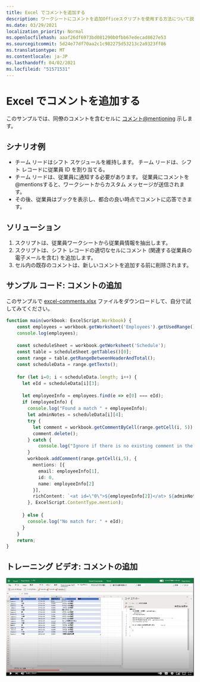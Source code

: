 ```yaml
---
title: Excel でコメントを追加する
description: ワークシートにコメントを追加Officeスクリプトを使用する方法について説明します。
ms.date: 03/29/2021
localization_priority: Normal
ms.openlocfilehash: aaaf26df6973bd081290b0fbb67edecad8627e53
ms.sourcegitcommit: 5d24e77df70aa2c1c982275d53213c2a9323ff86
ms.translationtype: MT
ms.contentlocale: ja-JP
ms.lasthandoff: 04/02/2021
ms.locfileid: "51571531"
---
```

# <a name="add-comments-in-excel"></a>Excel でコメントを追加する

このサンプルでは、同僚のコメントを含むセルに [コメント@mentioning](https://support.microsoft.com/office/90701709-5dc1-41c7-aa48-b01d4a46e8c7) 示します。

## <a name="example-scenario"></a>シナリオ例

* チーム リードはシフト スケジュールを維持します。 チーム リードは、シフト レコードに従業員 ID を割り当てる。
* チーム リードは、従業員に通知する必要があります。 従業員にコメントを@mentionsすると、ワークシートからカスタム メッセージが送信されます。
* その後、従業員はブックを表示し、都合の良い時点でコメントに応答できます。

## <a name="solution"></a>ソリューション

1. スクリプトは、従業員ワークシートから従業員情報を抽出します。
1. スクリプトは、シフト レコードの適切なセルにコメント (関連する従業員の電子メールを含む) を追加します。
1. セル内の既存のコメントは、新しいコメントを追加する前に削除されます。

## <a name="sample-code-add-comments"></a>サンプル コード: コメントの追加

このサンプルで <a href="excel-comments.xlsx">excel-comments.xlsx</a> ファイルをダウンロードして、自分で試してみてください。

```TypeScript
function main(workbook: ExcelScript.Workbook) {
    const employees = workbook.getWorksheet('Employees').getUsedRange().getTexts();
    console.log(employees); 

    const scheduleSheet = workbook.getWorksheet('Schedule');
    const table = scheduleSheet.getTables()[0];
    const range = table.getRangeBetweenHeaderAndTotal();
    const scheduleData = range.getTexts();

    for (let i=0; i < scheduleData.length; i++) {
      let eId = scheduleData[i][3];

      let employeeInfo = employees.find(e => e[0] === eId);
      if (employeeInfo) {
        console.log("Found a match " + employeeInfo);
        let adminNotes = scheduleData[i][4];
        try { 
          let comment = workbook.getCommentByCell(range.getCell(i, 5));
          comment.delete();
        } catch {
            console.log("Ignore if there is no existing comment in the cell");
        }
        workbook.addComment(range.getCell(i,5), {
          mentions: [{
            email: employeeInfo[1],
            id: 0,
            name: employeeInfo[2]
          }],
          richContent: `<at id=\"0\">${employeeInfo[2]}</at> ${adminNotes}`
        }, ExcelScript.ContentType.mention);        
        
      } else {
        console.log("No match for: " + eId);
      }
    }
    return;
}
```

## <a name="training-video-add-comments"></a>トレーニング ビデオ: コメントの追加

[![Excel ファイルにコメントを追加する方法について詳しいビデオを見る](../../images/comments-vid.jpg)](https://youtu.be/CpR78nkaOFw "Excel ファイルにコメントを追加する方法に関するステップバイステップのビデオ")
